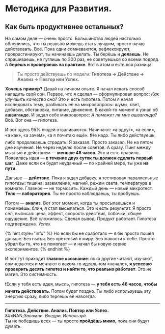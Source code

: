 # Методика для Развития.

## **Как быть продуктивнее остальных?**&#x20;

На самом деле — очень просто. Большинство людей настолько обленились, что ты реально можешь стать лучшим, просто начав действовать. Всё. Пока одни сомневаются, рефлексируют, прокрастинируют, ты начинаешь делать. Ты берёшь и **делаешь**. Не спрашиваешь, не гуглишь по 300 раз, не советуешься со всеми подряд. А **берёшь и проверяешь на практике**. Вот в этом и есть вся разница.

> Ты просто действуешь по модели: **Гипотеза → Действие → Анализ → Повтор или Успех.**

**Хочешь пример?** Давай на личном опыте. Я начал искать способ наладить свой сон. Первое, что я сделал — сформулировал вопрос: _Как улучшить качество сна?_ Это и есть гипотеза. Потом я начал исследовать тему, разбивать её на микровопросы: шумы, свет, добавки, обстановка, питание, движение. В какой-то момент я узнал об **ашваганде.** И задал себе микровопрос: _А поможет ли мне ашваганда?_ Всё. Вот она — гипотеза.

И вот здесь 95% людей отваливаются. Начинают: «а вдруг», «а если», «а как», «а зачем», «а я почитаю ещё». ❗️Не надо. Ты либо действуешь, либо продолжаешь страдать. Я заказал. Просто заказал. Не на пятом дне изучения. Не через неделю после советов. А сразу. Пинг между мыслью и действием — **меньше 48 часов**. Это и есть правило. Появилась идея — **в течение двух суток ты должен сделать первый шаг**. Даже если он будет неудачный — по крайней мере, ты уже **на пути**.

Дальше — **действие**. Пока я ждал добавку, я тестировал параллельные гипотезы: тишина, заземление, магний, режим света, температура в комнате. Главное — не тормозить. Каждый день — новый микротест. **Тело — лаборатория.** Ты не просто наблюдаешь, ты пробуешь.

Потом — **анализ**. Вот этот момент, когда ты просыпаешься и понимаешь: блин, я стал высыпаться. Это и есть результат. Я просто сел, выписал: цена, эффект, скорость действия, побочки, общее ощущение. Всё сложилось. Сделал вывод. Продукт работает. Гипотеза подтверждена. _Успех._

{% hint style="info" %}
Но если бы не сработало — я бы просто пошёл дальше. Без нытья. Без претензий к миру. Без жалости к себе. Просто убрал бы то, что не помогает — и начал бы новую серию экспериментов.
{% endhint %}

И вот тут приходит **главное осознание**: пока другие читают, изучают, сомневаются и мечтают о каком-то идеальном «начале», **я успеваю проверить десять гипотез и найти то, что реально работает**. Это не магия. Это системность.

❗️Если у тебя есть идея, мысль, гипотеза — **у тебя есть 48 часов, чтобы начать действовать**. Потом будет поздно. Ты либо используешь эту энергию сразу, либо теряешь её навсегда.

***

**Гипотеза. Действие. Анализ. Повтор или Успех.**\
&#xNAN;_&#x417;апомни. Внедри. Используй._\
Ты не победишь всех — ты просто **пройдёшь мимо**, пока они будут думать.
